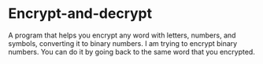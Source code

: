 # Encrypt-and-decrypt
A program that helps you encrypt any word with letters, numbers, and symbols, converting it to binary numbers. I am trying to encrypt binary numbers. You can do it by going back to the same word that you encrypted.
